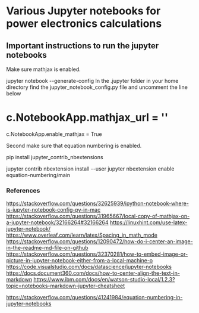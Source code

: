 # Various Jupyter notebooks for power electronics calculations

## Important instructions to run the jupyter notebooks

Make sure mathjax is enabled.

jupyter notebook --generate-config
In the .jupyter folder in your home directory find the jupyter_notebook_config.py file and uncomment the line below

# c.NotebookApp.mathjax_url = ''
c.NotebookApp.enable_mathjax = True


Second make sure that equation numbering is enabled.

pip install jupyter_contrib_nbextensions

jupyter contrib nbextension install --user
jupyter nbextension enable equation-numbering/main


### References
https://stackoverflow.com/questions/32625939/ipython-notebook-where-is-jupyter-notebook-config-py-in-mac
https://stackoverflow.com/questions/31965667/local-copy-of-mathjax-on-a-jupyter-notebook/32166264#32166264
https://linuxhint.com/use-latex-jupyter-notebook/
https://www.overleaf.com/learn/latex/Spacing_in_math_mode
https://stackoverflow.com/questions/12090472/how-do-i-center-an-image-in-the-readme-md-file-on-github
https://stackoverflow.com/questions/32370281/how-to-embed-image-or-picture-in-jupyter-notebook-either-from-a-local-machine-o
https://code.visualstudio.com/docs/datascience/jupyter-notebooks
https://docs.document360.com/docs/how-to-center-align-the-text-in-markdown
https://www.ibm.com/docs/en/watson-studio-local/1.2.3?topic=notebooks-markdown-jupyter-cheatsheet

https://stackoverflow.com/questions/41241984/equation-numbering-in-jupyter-notebooks